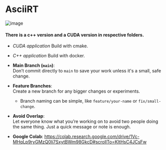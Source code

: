 # AsciiRT
![image](https://github.com/user-attachments/assets/ab95404a-2361-4544-8f84-cb6aa4017d33)
#### There is a c++ version and a CUDA version in respective folders.
- *CUDA application*
Build with cmake.
- *C++ application*
Build with docker.
- **Main Branch (`main`)**:  
  Don’t commit directly to `main` to save your work unless it's a small, safe change.
  
- **Feature Branches**:  
  Create a new branch for any bigger changes or experiments. 
  - Branch naming can be simple, like `feature/your-name` or `fix/small-change`.

- **Avoid Overlap**:  
  Let everyone know what you’re working on to avoid two people doing the same thing. Just a quick message or note is enough.

- **Google Colab**:
  https://colab.research.google.com/drive/1Vc-MHqLp9ryGMzQ0li7SxytBWm98GkcD#scrollTo=KltHsC4JCsFw
